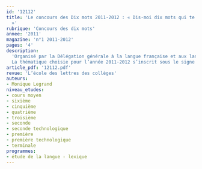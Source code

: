 ```yaml
---
id: '12112'
title: 'Le concours des Dix mots 2011-2012 : « Dis-moi dix mots qui te racontent
  »'
rubrique: 'Concours des dix mots'
annee: '2011'
magazine: 'n°1 2011-2012'
pages: '4'
description: 
  'Organisé par la Délégation générale à la langue française et aux langues de France et le ministère de l’Éducation nationale depuis six ans, le concours des Dix mots rencontre un succès croissant, aussi bien en France qu’à l’étranger.
  La thématique choisie pour l’année 2011-2012 s’inscrit sous le signe de l’intime – « Dis-moi dix mots qui te racontent » – et  permettra de mobiliser les classes des écoles, des collèges et des lycées autour d’un projet fédérateur qui a toute sa place dans les programmes…'
article_pdf: '12112.pdf'
revue: 'L’école des lettres des collèges'
auteurs:
- Monique Legrand
niveau_etudes:
- cours moyen
- sixième
- cinquième
- quatrième
- troisième
- seconde
- seconde technologique
- première
- première technologique
- terminale
programmes:
- étude de la langue - lexique
---
```

